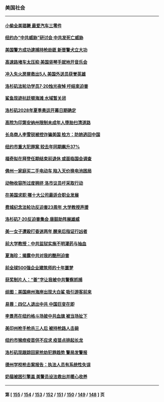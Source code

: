 ### 美国社会
---
#### [小偷全美猖獗 最爱汽车三零件](../../pages/ncid1078160/n13784745.md) 
#### [纽约办“中共威胁”研讨会 中共发死亡威胁](../../pages/ncid1078160/n13784743.md) 
#### [美国警方成功逮捕持枪劫匪 新晋警犬立大功](../../pages/ncid1078160/n13784360.md) 
#### [高速路堵车太压抑 美国竖琴手就地开音乐会](../../pages/ncid1078160/n13784342.md) 
#### [冲入失火房屋救出5人 美国外送员获誉英雄](../../pages/ncid1078160/n13784119.md) 
#### [洛杉矶法轮功学员7·20烛光夜悼 吁结束迫害](../../pages/ncid1078160/n13784094.md) 
#### [鲨鱼现迹杭廷顿海滩 水域暂关闭](../../pages/ncid1078160/n13784282.md) 
#### [洛杉矶2028年夏季奥运开幕日期确定](../../pages/ncid1078160/n13784265.md) 
#### [高院为印第安纳州限制未成年人堕胎扫清道路](../../pages/ncid1078160/n13784131.md) 
#### [长岛商人李雪锐被控诈骗美国 检方：防她逃回中国](../../pages/ncid1078160/n13784189.md) 
#### [纽约市重大犯罪案 较去年同期飙升37%](../../pages/ncid1078160/n13784187.md) 
#### [福奇拟在拜登任期结束前退休 或面临国会调查](../../pages/ncid1078160/n13783943.md) 
#### [佛州一家庭买二手电动车 陷入天价换电池困局](../../pages/ncid1078160/n13784028.md) 
#### [动物收容所过度拥挤 洛市议员吁采取行动](../../pages/ncid1078160/n13784015.md) 
#### [在美国求职 哪十大公司最适合职业发展](../../pages/ncid1078160/n13783982.md) 
#### [费城纪念法轮功反迫害23周年 大学教授声援](../../pages/ncid1078160/n13783948.md) 
#### [洛杉矶7·20反迫害集会 唐鼓助阵展雄威](../../pages/ncid1078160/n13783935.md) 
#### [美一女子遭殴打昏迷两年 醒来后指证行凶者](../../pages/ncid1078160/n13783928.md) 
#### [前大学教授：中共监狱实施不明灌药与抽血](../../pages/ncid1078160/n13783020.md) 
#### [夏海珍：揭露中共对我的酷刑迫害](../../pages/ncid1078160/n13783036.md) 
#### [前全球500强企业建筑师的十年噩梦](../../pages/ncid1078160/n13783028.md) 
#### [获奖制片人：“善”字让我被中共警察抓捕](../../pages/ncid1078160/n13783056.md) 
#### [组图：美国麻州海岸出现大白鲨 吸引游客前来](../../pages/ncid1078160/n13783669.md) 
#### [易蓉：四亿人退出中共  中国巨变在即](../../pages/ncid1078160/n13783004.md) 
#### [李景亮在纽约格斗场披中共血旗 被当场扯下](../../pages/ncid1078160/n13783725.md) 
#### [美印州枪手枪杀三人后 被持枪路人击毙](../../pages/ncid1078160/n13783263.md) 
#### [纽约市猴痘疫苗供不应求 疫苗点排起长龙](../../pages/ncid1078160/n13783394.md) 
#### [洛杉矶现跟踪回家抢劫犯罪趋势 警局发警报](../../pages/ncid1078160/n13783244.md) 
#### [德州学校枪击案报告：执法人员有系统性失误](../../pages/ncid1078160/n13783105.md) 
#### [奶猫被困引擎盖 美警员设法救出并暖心收养](../../pages/ncid1078160/n13782165.md) 

---
#### 第 [ [155](./155.md) / [154](./154.md) / [153](./153.md) / [152](./152.md) / [151](./151.md) / [150](./150.md) / [149](./149.md) / [148](./148.md) ] 页

